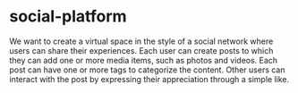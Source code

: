 # social-platform
We want to create a virtual space in the style of a social network where users can share their experiences. Each user can create posts to which they can add one or more media items, such as photos and videos. Each post can have one or more tags to categorize the content. Other users can interact with the post by expressing their appreciation through a simple like.